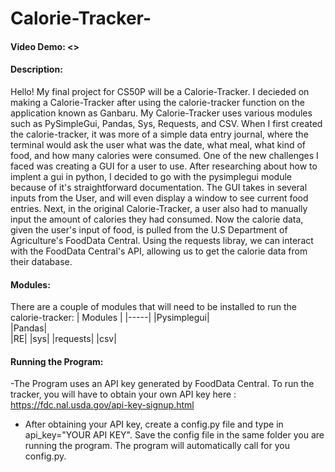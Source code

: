 # Calorie-Tracker-
#### Video Demo: <>
#### Description: 
Hello! My final project for CS50P will be a Calorie-Tracker. I decieded on making a Calorie-Tracker after using the calorie-tracker function on the application known as Ganbaru. My Calorie-Tracker uses various modules such as PySimpleGui, Pandas, Sys, Requests, and CSV. When I first created the calorie-tracker, it was more of a simple data entry journal, where the terminal would ask the user what was the date, what meal, what kind of food, and how many calories were consumed. One of the new challenges I faced was creating a GUI for a user to use. After researching about how to implent a gui in python, I decided to go with the pysimplegui module because of it's straightforward documentation. The GUI takes in several inputs from the User, and will even display a window to see current food entries. Next, in the original Calorie-Tracker, a user also had to manually input the amount of calories they had consumed. Now the calorie data, given the user's input of food, is pulled from the U.S Department of Agriculture's FoodData Central. Using the requests libray, we can interact with the FoodData Central's API, allowing us to get the calorie data from their database.




#### Modules:
There are a couple of modules that will need to be installed to run the calorie-tracker:
| Modules |
|-----|
|Pysimplegui|               
|Pandas|              
|RE|
|sys|
|requests|
|csv|



#### Running the Program:
-The Program uses an API key generated by FoodData Central. To run the tracker, you will have to obtain your own API key here : https://fdc.nal.usda.gov/api-key-signup.html
- After obtaining your API key, create a config.py file and type in api_key="YOUR API KEY". Save the config file in the same folder you are running the program. The program will automatically call for you config.py.

